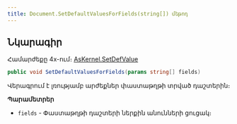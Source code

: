 ```yaml
---
title: Document.SetDefaultValuesForFields(string[]) մեթոդ
---
```


## Նկարագիր

Համարժեքը 4x-ում։ [AsKernel.SetDefValue](https://armsoft.github.io/as4x-docs/HTM/ProgrGuide/Functions/Functions/SetDefValue.html)

```c#
public void SetDefaultValuesForFields(params string[] fields)
```

Վերագրում է լռությամբ արժեքներ փաստաթղթի տրված դաշտերին։

**Պարամետրեր**

- `fields` - Փաստաթղթի դաշտերի ներքին անունների ցուցակ։

